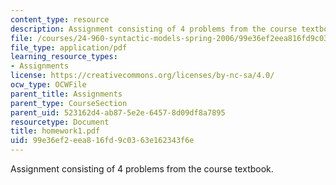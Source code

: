```yaml
---
content_type: resource
description: Assignment consisting of 4 problems from the course textbook.
file: /courses/24-960-syntactic-models-spring-2006/99e36ef2eea816fd9c0363e162343f6e_homework1.pdf
file_type: application/pdf
learning_resource_types:
- Assignments
license: https://creativecommons.org/licenses/by-nc-sa/4.0/
ocw_type: OCWFile
parent_title: Assignments
parent_type: CourseSection
parent_uid: 523162d4-ab87-5e2e-6457-8d09df8a7895
resourcetype: Document
title: homework1.pdf
uid: 99e36ef2-eea8-16fd-9c03-63e162343f6e
---
```

Assignment consisting of 4 problems from the course textbook.